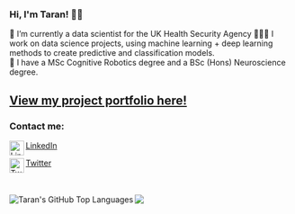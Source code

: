 ### Hi, I'm Taran! 👋🏽

🌱 I’m currently a data scientist for the UK Health Security Agency 
👩🏽‍💻 I work on data science projects, using machine learning + deep learning methods to create predictive and classification models. \
🧠 I have a MSc Cognitive Robotics degree and a BSc (Hons) Neuroscience degree. 
## [View my project portfolio here!](https://taranks7.github.io/Portfolio/) ##

### Contact me: ###

<img align="left" alt="LinkedIn" width="26px" src="https://nepa.com/wp-content/uploads/2017/09/linkedin-logo.png" /> [LinkedIn](https://www.linkedin.com/in/taranjit-sehmbi/)

<img align="left" alt="Twitter" width="26px" src="https://logos-world.net/wp-content/uploads/2020/04/Twitter-Logo.png" /> [Twitter](https://twitter.com/Taranks7) 

<br />
<br />
<img src="https://github-readme-stats.vercel.app/api?username=taranks7&&show_icons=true&title_color=ffffff&icon_color=bb2acf&text_color=daf7dc&bg_color=DB7093"><img align="left" alt="Taran's GitHub Top Languages" src="https://github-readme-stats.vercel.app/api/top-langs/?username=taranks7&&show_icons=true&title_color=ffffff&icon_color=bb2acf&text_color=daf7dc&bg_color=806080" />
